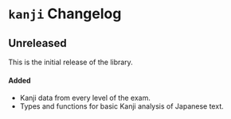 # `kanji` Changelog

## Unreleased

This is the initial release of the library.

#### Added

- Kanji data from every level of the exam.
- Types and functions for basic Kanji analysis of Japanese text.
